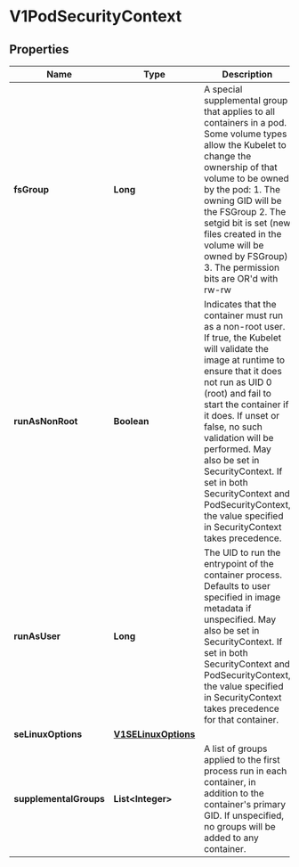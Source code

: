 
# V1PodSecurityContext

## Properties
Name | Type | Description | Notes
------------ | ------------- | ------------- | -------------
**fsGroup** | **Long** | A special supplemental group that applies to all containers in a pod. Some volume types allow the Kubelet to change the ownership of that volume to be owned by the pod:  1. The owning GID will be the FSGroup 2. The setgid bit is set (new files created in the volume will be owned by FSGroup) 3. The permission bits are OR&#39;d with rw-rw  |  [optional]
**runAsNonRoot** | **Boolean** | Indicates that the container must run as a non-root user. If true, the Kubelet will validate the image at runtime to ensure that it does not run as UID 0 (root) and fail to start the container if it does. If unset or false, no such validation will be performed. May also be set in SecurityContext.  If set in both SecurityContext and PodSecurityContext, the value specified in SecurityContext takes precedence. |  [optional]
**runAsUser** | **Long** | The UID to run the entrypoint of the container process. Defaults to user specified in image metadata if unspecified. May also be set in SecurityContext.  If set in both SecurityContext and PodSecurityContext, the value specified in SecurityContext takes precedence for that container. |  [optional]
**seLinuxOptions** | [**V1SELinuxOptions**](V1SELinuxOptions.md) |  |  [optional]
**supplementalGroups** | **List&lt;Integer&gt;** | A list of groups applied to the first process run in each container, in addition to the container&#39;s primary GID.  If unspecified, no groups will be added to any container. |  [optional]



